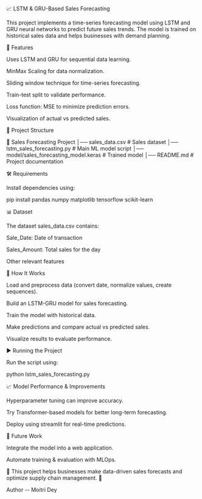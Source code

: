 📈 LSTM & GRU-Based Sales Forecasting

This project implements a time-series forecasting model using LSTM and GRU neural networks to predict future sales trends. The model is trained on historical sales data and helps businesses with demand planning.

🚀 Features

Uses LSTM and GRU for sequential data learning.

MinMax Scaling for data normalization.

Sliding window technique for time-series forecasting.

Train-test split to validate performance.

Loss function: MSE to minimize prediction errors.

Visualization of actual vs predicted sales.

📂 Project Structure

📁 Sales Forecasting Project
│── sales_data.csv              # Sales dataset
│── lstm_sales_forecasting.py   # Main ML model script
│── model/sales_forecasting_model.keras  # Trained model
│── README.md                   # Project documentation

🛠 Requirements

Install dependencies using:

pip install pandas numpy matplotlib tensorflow scikit-learn

📊 Dataset

The dataset sales_data.csv contains:

Sale_Date: Date of transaction

Sales_Amount: Total sales for the day

Other relevant features

🔧 How It Works

Load and preprocess data (convert date, normalize values, create sequences).

Build an LSTM-GRU model for sales forecasting.

Train the model with historical data.

Make predictions and compare actual vs predicted sales.

Visualize results to evaluate performance.

▶️ Running the Project

Run the script using:

python lstm_sales_forecasting.py

📈 Model Performance & Improvements

Hyperparameter tuning can improve accuracy.

Try Transformer-based models for better long-term forecasting.

Deploy using streamlit for real-time predictions.

📌 Future Work

Integrate the model into a web application.

Automate training & evaluation with MLOps.

🎯 This project helps businesses make data-driven sales forecasts and optimize supply chain management. 🚀

Author -- Moitri Dey